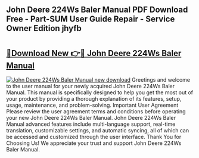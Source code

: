## John Deere 224Ws Baler Manual PDF Download Free - Part-SUM User Guide Repair - Service Owner Edition jhyfb

# <h2><a href="http://bc95036.oget.top/?id=John+Deere+224Ws+Baler+Manual">🔗Download New 👉🔴 John Deere 224Ws Baler Manual</a></h2>

[![John Deere 224Ws Baler Manual new download](https://i.imgur.com/5g1atiW.png)](http://bc95036.oget.top/?id=John+Deere+224Ws+Baler+Manual)
Greetings and welcome to the user manual for your newly acquired John Deere 224Ws Baler Manual. This manual is specifically designed to help you get the most out of your product by providing a thorough explanation of its features, setup, usage, maintenance, and problem-solving. Important User Agreement Please review the user agreement terms and conditions before operating your new John Deere 224Ws Baler Manual. John Deere 224Ws Baler Manual advanced features include multi-language support, real-time translation, customizable settings, and automatic syncing, all of which can be accessed and customized through the user interface. Thank You for Choosing Us! We appreciate your trust and support John Deere 224Ws Baler Manual.

